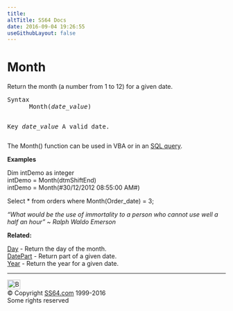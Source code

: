 ```yaml
---
title:
altTitle: SS64 Docs
date: 2016-09-04 19:26:55
useGithubLayout: false
---
```

<!-- #BeginLibraryItem "/Library/head_access.lbi" --><!-- #EndLibraryItem --><h1>Month</h1>
<p>  Return  the month (a number from 1 to 12) for a given date.</p>
<pre>Syntax
      Month(<i>date_value</i>)

Key
   <i>date_value</i>  A valid date.</pre>
<p>The Month() function can be used in VBA or in an <a href="syntax-functions.html">SQL query</a>.</p>
<p> <b>Examples</b></p>
<p class="code">Dim intDemo as integer<br>
intDemo = Month(dtmShiftEnd)<br>
intDemo = Month(#30/12/2012 08:55:00 AM#)</p>
<p class="code">Select * from orders where Month(Order_date) = 3; </p>
<p class="quote"><i>“What would be the use of immortality to a person who cannot use well a half an hour” ~ Ralph Waldo Emerson</i></p>
<p><b>Related:</b></p>
<p><a href="day.html">Day</a> - Return the day of the month.<br>
<a href="datepart.html">DatePart</a> - Return part of a given date.<br>
<a href="year.html">Year</a> - Return the year for a given date.</p><!-- #BeginLibraryItem "/Library/foot_access.lbi" --><p>
<!-- access -->

<hr>
<div id="bl" class="footer"><a href="month.html#"><img src="../images/top.png" width="30" height="22" alt="Back to the Top"></a></div>
<div id="br" class="footer, tagline">© Copyright <a href="http://ss64.com/">SS64.com</a> 1999-2016<br>
Some rights reserved</div><!-- #EndLibraryItem -->

